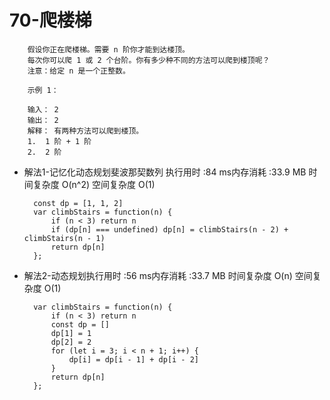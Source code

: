 # 70-爬楼梯 #

        假设你正在爬楼梯。需要 n 阶你才能到达楼顶。
        每次你可以爬 1 或 2 个台阶。你有多少种不同的方法可以爬到楼顶呢？
        注意：给定 n 是一个正整数。

        示例 1：

        输入： 2
        输出： 2
        解释： 有两种方法可以爬到楼顶。
        1.  1 阶 + 1 阶
        2.  2 阶
        
- 解法1-记忆化动态规划斐波那契数列 执行用时 :84 ms内存消耗 :33.9 MB 时间复杂度 O(n^2) 空间复杂度 O(1)

        const dp = [1, 1, 2]
        var climbStairs = function(n) {
            if (n < 3) return n
            if (dp[n] === undefined) dp[n] = climbStairs(n - 2) + climbStairs(n - 1)
            return dp[n]
        };


- 解法2-动态规划执行用时 :56 ms内存消耗 :33.7 MB 时间复杂度 O(n) 空间复杂度 O(1)

        var climbStairs = function(n) {
            if (n < 3) return n
            const dp = []
            dp[1] = 1
            dp[2] = 2
            for (let i = 3; i < n + 1; i++) {
                dp[i] = dp[i - 1] + dp[i - 2]
            }
            return dp[n]
        };
